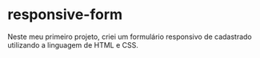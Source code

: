 # responsive-form
Neste meu primeiro projeto, criei um formulário responsivo de cadastrado utilizando a linguagem de HTML e CSS. 
